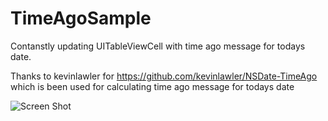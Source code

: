 # TimeAgoSample

Contanstly updating UITableViewCell with time ago message for todays date.

Thanks to kevinlawler for <href>https://github.com/kevinlawler/NSDate-TimeAgo</href> which is been used for calculating time ago message for todays date

![Screen Shot](https://github.com/safecase123/TimeAgoSample/blob/master/Screen/1.png)
